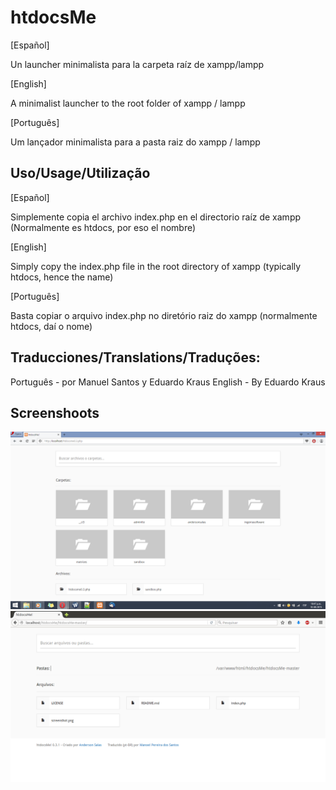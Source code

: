# htdocsMe

[Español]

Un launcher minimalista para la carpeta raíz de xampp/lampp

[English]

A minimalist launcher to the root folder of xampp / lampp

[Português]

Um lançador minimalista para a pasta raiz do xampp / lampp

## Uso/Usage/Utilização ##
[Español]

Simplemente copia el archivo index.php en el directorio raíz de xampp (Normalmente es htdocs, por eso el nombre)

[English]

Simply copy the index.php file in the root directory of xampp (typically htdocs, hence the name)

[Português]

Basta copiar o arquivo index.php no diretório raiz do xampp (normalmente htdocs, daí o nome)


## Traducciones/Translations/Traduções:

Português - por Manuel Santos y Eduardo Kraus
English - By Eduardo Kraus


## Screenshoots ##

![htdocsMe screenshot](screenshot.png)
![htdocsMe screenshot](screenshot_2.png)

